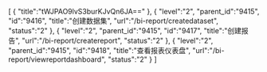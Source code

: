 [
	{
		"title":"tWJPAO9lvS3burKJvQn6JA=="
	},
	{
		"level":"2",
		"parent_id":"9415",
		"id":"9416",
		"title":"创建数据集",
		"url":"/bi-report/createdataset",
		"status":"2"
	},
	{
		"level":"2",
		"parent_id":"9415",
		"id":"9417",
		"title":"创建报告",
		"url":"/bi-report/createreport",
		"status":"2"
	},
	{
		"level":"2",
		"parent_id":"9415",
		"id":"9418",
		"title":"查看报表仪表盘",
		"url":"/bi-report/viewreportdashboard",
		"status":"2"
	}
]